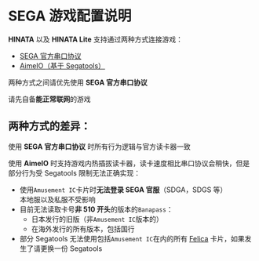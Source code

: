# SEGA 游戏配置说明

**HINATA** 以及 **HINATA Lite** 支持通过两种方式连接游戏：
* [SEGA 官方串口协议](serial.md)
* [AimeIO（基于 Segatools）](aimeio.md)

两种方式之间请优先使用 **SEGA 官方串口协议**

请先自备**能正常联网**的游戏

## 两种方式的差异：

使用 **SEGA 官方串口协议** 时所有行为逻辑与官方读卡器一致

使用 **AimeIO** 时支持游戏内热插拔读卡器，读卡速度相比串口协议会稍快，但是部分行为受 Segatools 限制无法正确实现：

* 使用`Amusement IC`卡片时**无法登录 SEGA 官服**（SDGA，SDGS 等）<br>本地服以及私服不受影响
* 目前无法读取卡号**非 510 开头**的版本的`Banapass`：
  * 日本发行的旧版（非`Amusement IC`版本的）
  * 在海外发行的所有版本，包括国行
* 部分 Segatools 无法使用包括`Amusement IC`在内的所有 [Felica](https://zh.wikipedia.org/wiki/FeliCa) 卡片，如果发生了请更换一份 Segatools
